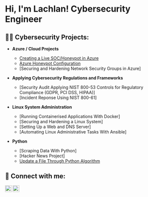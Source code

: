 <h1>Hi, I'm Lachlan! Cybersecurity Engineer </h1>

<h2>👨‍💻 Cybersecurity Projects:</h2>

- <b>Azure / Cloud Projects </b>
  - [Creating a Live SOC/Honeypot in Azure](https://github.com/Lachiecodes/Azure-SOC-Honeypot)
  - [Azure Honeypot Configuration](https://github.com/Lachiecodes/Azure-Honeypot-Configuration)
  - [Securing and Hardening Network Security Groups in Azure]
    
- <b>Applying Cybersecurity Regulations and Frameworks </b>
  - [Security Audit Applying NIST 800-53 Controls for Regulatory Compliance (GDPR, PCI DSS, HIPAA)]
  - [Incident Reponse Using NIST 800-61]
     
- <b>Linux System Administration </b>
  - [Running Containerised Applications With Docker]
  - [Securing and Hardening a Linux System]
  - [Setting Up a Web and DNS Server]
  - [Automating Linux Administrative Tasks With Ansible]
    
- <b>Python</b>
  - [Scraping Data With Python]
  - [Hacker News Project]
  - [Update a File Through Python Algorithm](https://github.com/Lachiecodes/Python-Algorithm-UpdateFile)

<h2> 🤳 Connect with me:</h2>

[<img align="left" alt="LachlanSimpson | LinkedIn" width="22px" src="https://cdn.jsdelivr.net/npm/simple-icons@v3/icons/linkedin.svg" />][linkedin]
[<img align="left" alt="LachlanSimpson | Instagram" width="22px" src="https://cdn.jsdelivr.net/npm/simple-icons@v3/icons/instagram.svg" />][instagram]

[instagram]: https://www.instagram.com/simpsonlachie/
[linkedin]: https://linkedin.com/in/lachlan-simpson-cybersec

<!--
**Lachiecodes/Lachiecodes** is a ✨ _special_ ✨ repository because its `README.md` (this file) appears on your GitHub profile.

Here are some ideas to get you started:

- 🔭 I’m currently working on ...
- 🌱 I’m currently learning ...
- 👯 I’m looking to collaborate on ...
- 🤔 I’m looking for help with ...
- 💬 Ask me about ...
- 📫 How to reach me: ...
- 😄 Pronouns: ...
- ⚡ Fun fact: ...
-->
